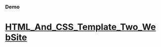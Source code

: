 ### Demo 

# [HTML_And_CSS_Template_Two_WebSite](https://elzerowebschool.github.io/HTML_And_CSS_Template_Two/)
